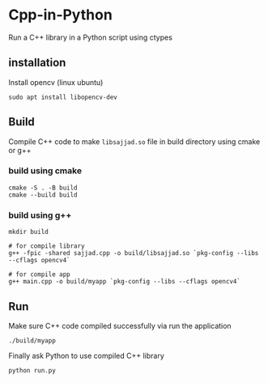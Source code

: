 # Cpp-in-Python
Run a C++ library in a Python script using ctypes

## installation
Install opencv (linux ubuntu)
```
sudo apt install libopencv-dev
```

## Build 
Compile C++ code to make `libsajjad.so` file in build directory using cmake or g++

### build using cmake
```
cmake -S . -B build
cmake --build build
```

### build using g++
```
mkdir build

# for compile library
g++ -fpic -shared sajjad.cpp -o build/libsajjad.so `pkg-config --libs --cflags opencv4`

# for compile app
g++ main.cpp -o build/myapp `pkg-config --libs --cflags opencv4`
```

## Run
Make sure C++ code compiled successfully via run the application
```
./build/myapp
```

Finally ask Python to use compiled C++ library
```
python run.py
```
